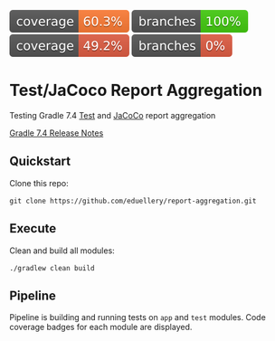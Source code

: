 ![Unit Coverage](.github/badges/jacoco-unit.svg)
![Unit Branches](.github/badges/branches-unit.svg)
![Component Coverage](.github/badges/jacoco-component.svg)
![Component Branches](.github/badges/branches-component.svg)

# Test/JaCoco Report Aggregation

Testing Gradle 7.4 [Test](https://docs.gradle.org/7.4/release-notes.html#aggregation-tests) and [JaCoCo](https://docs.gradle.org/7.4/release-notes.html#aggregation-jacoco) report aggregation

[Gradle 7.4 Release Notes](https://docs.gradle.org/7.4/release-notes.html)

## Quickstart

Clone this repo:

```shell
git clone https://github.com/eduellery/report-aggregation.git
```

## Execute

Clean and build all modules:

```shell
./gradlew clean build
```

## Pipeline

Pipeline is building and running tests on `app` and `test` modules. Code coverage badges for each module are displayed.
